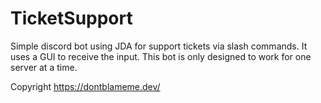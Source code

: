 # TicketSupport
Simple discord bot using JDA for support tickets via slash commands. It uses a GUI to receive the input.
This bot is only designed to work for one server at a time.

Copyright https://dontblameme.dev/
